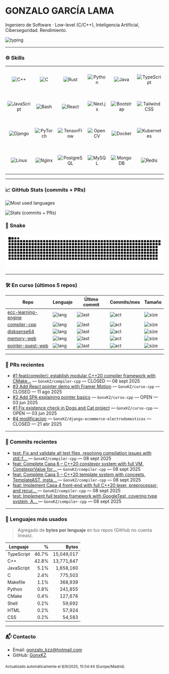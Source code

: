 <!-- Profile: GonxKZ — dark, clean, compact -->
<h1 align="left">GONZALO GARCÍA LAMA</h1>
<p align="left">
Ingeniero de Software · Low-level (C/C++), Inteligencia Artificial, Ciberseguridad. Rendimiento.
</p>
<p align="left">
  <img src="https://readme-typing-svg.demolab.com?font=Fira+Code&weight=600&size=24&duration=2300&pause=600&center=false&vCenter=true&repeat=true&width=720&lines=Systems+%26+Low-level+(C%2FC%2B%2B);Inteligencia+Artificial;Optimizaci%C3%B3n+y+Rendimiento;Aprendizaje+continuo" alt="typing" />
</p>

---

### ⚙️ Skills
<table><tbody><tr><td align="center" width="100" height="80"><img src="https://cdn.jsdelivr.net/gh/devicons/devicon/icons/cplusplus/cplusplus-original.svg" width="42" height="42" alt="C++"/></td><td align="center" width="100" height="80"><img src="https://cdn.jsdelivr.net/gh/devicons/devicon/icons/c/c-original.svg" width="42" height="42" alt="C"/></td><td align="center" width="100" height="80"><img src="https://cdn.jsdelivr.net/gh/devicons/devicon/icons/rust/rust-original.svg" width="42" height="42" alt="Rust"/></td><td align="center" width="100" height="80"><img src="https://cdn.jsdelivr.net/gh/devicons/devicon/icons/python/python-original.svg" width="42" height="42" alt="Python"/></td><td align="center" width="100" height="80"><img src="https://cdn.jsdelivr.net/gh/devicons/devicon/icons/java/java-original.svg" width="42" height="42" alt="Java"/></td><td align="center" width="100" height="80"><img src="https://cdn.jsdelivr.net/gh/devicons/devicon/icons/typescript/typescript-original.svg" width="42" height="42" alt="TypeScript"/></td></tr><tr><td align="center" width="100" height="80"><img src="https://cdn.jsdelivr.net/gh/devicons/devicon/icons/javascript/javascript-original.svg" width="42" height="42" alt="JavaScript"/></td><td align="center" width="100" height="80"><img src="https://cdn.jsdelivr.net/gh/devicons/devicon/icons/bash/bash-original.svg" width="42" height="42" alt="Bash"/></td><td align="center" width="100" height="80"><img src="https://cdn.jsdelivr.net/gh/devicons/devicon/icons/react/react-original.svg" width="42" height="42" alt="React"/></td><td align="center" width="100" height="80"><img src="https://cdn.jsdelivr.net/gh/devicons/devicon/icons/nextjs/nextjs-original.svg" width="42" height="42" alt="Next.js"/></td><td align="center" width="100" height="80"><img src="https://cdn.jsdelivr.net/gh/devicons/devicon/icons/bootstrap/bootstrap-original.svg" width="42" height="42" alt="Bootstrap"/></td><td align="center" width="100" height="80"><img src="https://cdn.jsdelivr.net/gh/devicons/devicon/icons/tailwindcss/tailwindcss-original.svg" width="42" height="42" alt="Tailwind CSS"/></td></tr><tr><td align="center" width="100" height="80"><img src="https://cdn.jsdelivr.net/gh/devicons/devicon/icons/django/django-plain.svg" width="42" height="42" alt="Django"/></td><td align="center" width="100" height="80"><img src="https://cdn.jsdelivr.net/gh/devicons/devicon/icons/pytorch/pytorch-original.svg" width="42" height="42" alt="PyTorch"/></td><td align="center" width="100" height="80"><img src="https://cdn.jsdelivr.net/gh/devicons/devicon/icons/tensorflow/tensorflow-original.svg" width="42" height="42" alt="TensorFlow"/></td><td align="center" width="100" height="80"><img src="https://cdn.jsdelivr.net/gh/devicons/devicon/icons/opencv/opencv-original.svg" width="42" height="42" alt="OpenCV"/></td><td align="center" width="100" height="80"><img src="https://cdn.jsdelivr.net/gh/devicons/devicon/icons/docker/docker-original.svg" width="42" height="42" alt="Docker"/></td><td align="center" width="100" height="80"><img src="https://cdn.jsdelivr.net/gh/devicons/devicon/icons/kubernetes/kubernetes-plain.svg" width="42" height="42" alt="Kubernetes"/></td></tr><tr><td align="center" width="100" height="80"><img src="https://cdn.jsdelivr.net/gh/devicons/devicon/icons/linux/linux-original.svg" width="42" height="42" alt="Linux"/></td><td align="center" width="100" height="80"><img src="https://cdn.jsdelivr.net/gh/devicons/devicon/icons/nginx/nginx-original.svg" width="42" height="42" alt="Nginx"/></td><td align="center" width="100" height="80"><img src="https://cdn.jsdelivr.net/gh/devicons/devicon/icons/postgresql/postgresql-original.svg" width="42" height="42" alt="PostgreSQL"/></td><td align="center" width="100" height="80"><img src="https://cdn.jsdelivr.net/gh/devicons/devicon/icons/mysql/mysql-original.svg" width="42" height="42" alt="MySQL"/></td><td align="center" width="100" height="80"><img src="https://cdn.jsdelivr.net/gh/devicons/devicon/icons/mongodb/mongodb-original.svg" width="42" height="42" alt="MongoDB"/></td><td align="center" width="100" height="80"><img src="https://cdn.jsdelivr.net/gh/devicons/devicon/icons/redis/redis-original.svg" width="42" height="42" alt="Redis"/></td></tr></tbody></table>

---

### 📈 GitHub Stats (commits + PRs)
<p align="left">
  <img src="https://github-readme-stats.vercel.app/api/top-langs/?username=GonxKZ&layout=compact&langs_count=8&theme=tokyonight&card_width=720" height="190" alt="Most used languages"/>
</p>
<p align="left">
  <img src="https://github-readme-stats.vercel.app/api?username=GonxKZ&show_icons=true&include_all_commits=true&hide_title=true&theme=tokyonight&hide=stars,issues,contribs&card_width=720" height="190" alt="Stats (commits + PRs)"/>
</p>

### 🐍 Snake
<p align="left">
  <img src="https://raw.githubusercontent.com/GonxKZ/GonxKZ/main/assets/snake.svg" alt="snake"/>
</p>

---

### 🛠️ En curso (últimos 5 repos)
| Repo | Lenguaje | Último commit | Commits/mes | Tamaño |
|---|---|---|---|---|
| [ecc-learning-engine](https://github.com/GonxKZ/ecc-learning-engine) | ![lang](https://img.shields.io/github/languages/top/GonxKZ/ecc-learning-engine?style=flat-square) | ![last](https://img.shields.io/github/last-commit/GonxKZ/ecc-learning-engine?style=flat-square&label=%C3%BAltimo%20commit) | ![act](https://img.shields.io/github/commit-activity/m/GonxKZ/ecc-learning-engine?style=flat-square&label=commits%2Fmes) | ![size](https://img.shields.io/github/repo-size/GonxKZ/ecc-learning-engine?style=flat-square&label=size) |
| [compiler-cpp](https://github.com/GonxKZ/compiler-cpp) | ![lang](https://img.shields.io/github/languages/top/GonxKZ/compiler-cpp?style=flat-square) | ![last](https://img.shields.io/github/last-commit/GonxKZ/compiler-cpp?style=flat-square&label=%C3%BAltimo%20commit) | ![act](https://img.shields.io/github/commit-activity/m/GonxKZ/compiler-cpp?style=flat-square&label=commits%2Fmes) | ![size](https://img.shields.io/github/repo-size/GonxKZ/compiler-cpp?style=flat-square&label=size) |
| [disksense64](https://github.com/GonxKZ/disksense64) | ![lang](https://img.shields.io/github/languages/top/GonxKZ/disksense64?style=flat-square) | ![last](https://img.shields.io/github/last-commit/GonxKZ/disksense64?style=flat-square&label=%C3%BAltimo%20commit) | ![act](https://img.shields.io/github/commit-activity/m/GonxKZ/disksense64?style=flat-square&label=commits%2Fmes) | ![size](https://img.shields.io/github/repo-size/GonxKZ/disksense64?style=flat-square&label=size) |
| [memory-web](https://github.com/GonxKZ/memory-web) | ![lang](https://img.shields.io/github/languages/top/GonxKZ/memory-web?style=flat-square) | ![last](https://img.shields.io/github/last-commit/GonxKZ/memory-web?style=flat-square&label=%C3%BAltimo%20commit) | ![act](https://img.shields.io/github/commit-activity/m/GonxKZ/memory-web?style=flat-square&label=commits%2Fmes) | ![size](https://img.shields.io/github/repo-size/GonxKZ/memory-web?style=flat-square&label=size) |
| [pointer-quest-web](https://github.com/GonxKZ/pointer-quest-web) | ![lang](https://img.shields.io/github/languages/top/GonxKZ/pointer-quest-web?style=flat-square) | ![last](https://img.shields.io/github/last-commit/GonxKZ/pointer-quest-web?style=flat-square&label=%C3%BAltimo%20commit) | ![act](https://img.shields.io/github/commit-activity/m/GonxKZ/pointer-quest-web?style=flat-square&label=commits%2Fmes) | ![size](https://img.shields.io/github/repo-size/GonxKZ/pointer-quest-web?style=flat-square&label=size) |

---

### 🔀 PRs recientes
- [#1 feat(compiler): establish modular C++20 compiler framework with CMake…](https://github.com/GonxKZ/compiler-cpp/pull/1) — `GonxKZ/compiler-cpp` — CLOSED — 08 sept 2025
- [#3 Add React pointer demo with Framer Motion](https://github.com/GonxKZ/curso-cpp/pull/3) — `GonxKZ/curso-cpp` — CLOSED — 11 ago 2025
- [#2 Add SPA explaining pointer basics](https://github.com/GonxKZ/curso-cpp/pull/2) — `GonxKZ/curso-cpp` — OPEN — 03 jun 2025
- [#1 Fix existence check in Dogs and Cat project](https://github.com/GonxKZ/curso-cpp/pull/1) — `GonxKZ/curso-cpp` — OPEN — 03 jun 2025
- [#4 modificacion](https://github.com/GonxKZ/django-ecommerce-electrodomesticos/pull/4) — `GonxKZ/django-ecommerce-electrodomesticos` — CLOSED — 21 abr 2025

---

### 📝 Commits recientes
- [test: Fix and validate all test files, resolving compilation issues with std::f… ](https://github.com/GonxKZ/compiler-cpp/commit/00f38d72417b260a74cce0cb389815303b7a4e52) — `GonxKZ/compiler-cpp` — 08 sept 2025
- [feat: Complete Capa 6 – C++20 constexpr system with full VM, ConstexprValue for… ](https://github.com/GonxKZ/compiler-cpp/commit/912c3d6376b02202a4152921707ffe382ac2004c) — `GonxKZ/compiler-cpp` — 08 sept 2025
- [feat: Complete Capa 5 – C++20 template system with concepts, TemplateAST, insta… ](https://github.com/GonxKZ/compiler-cpp/commit/7b440a7c78f1bfb052e6dd7dea278cb2a0c21e48) — `GonxKZ/compiler-cpp` — 08 sept 2025
- [feat: Implement Capa 4 front-end with full C++20 lexer, preprocessor, and recur… ](https://github.com/GonxKZ/compiler-cpp/commit/6144e437f7b578c58b76fe1a8d93c9756b2e84fd) — `GonxKZ/compiler-cpp` — 08 sept 2025
- [test: Implement full testing framework with GoogleTest, covering type system, A… ](https://github.com/GonxKZ/compiler-cpp/commit/555525e711b8e2db4c92789428ea767b5491b139) — `GonxKZ/compiler-cpp` — 08 sept 2025

---

### 🧠 Lenguajes más usados
> Agregado de **bytes por lenguaje** en tus repos (GitHub no cuenta líneas).

| Lenguaje | % | Bytes |
|---|---:|---:|
| TypeScript | 46.7% | 15,049,017 |
| C++ | 42.8% | 13,771,847 |
| JavaScript | 5.1% | 1,658,160 |
| C | 2.4% | 775,503 |
| Makefile | 1.1% | 368,939 |
| Python | 0.8% | 241,855 |
| CMake | 0.4% | 127,676 |
| Shell | 0.2% | 59,692 |
| HTML | 0.2% | 57,924 |
| CSS | 0.2% | 54,583 |

---

### 📬 Contacto
- Email: <a href="mailto:gonzalo_kzz@hotmail.com">gonzalo_kzz@hotmail.com</a>
- GitHub: [GonxKZ](https://github.com/GonxKZ)

<sub>Actualizado automáticamente el 8/9/2025, 15:54:44 (Europe/Madrid).</sub>